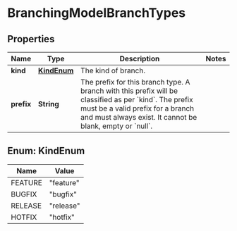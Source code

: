 # BranchingModelBranchTypes

## Properties
Name | Type | Description | Notes
------------ | ------------- | ------------- | -------------
**kind** | [**KindEnum**](#KindEnum) | The kind of branch. | 
**prefix** | **String** | The prefix for this branch type. A branch with this prefix will be classified as per &#x60;kind&#x60;. The prefix must be a valid prefix for a branch and must always exist. It cannot be blank, empty or &#x60;null&#x60;. | 

<a name="KindEnum"></a>
## Enum: KindEnum
Name | Value
---- | -----
FEATURE | &quot;feature&quot;
BUGFIX | &quot;bugfix&quot;
RELEASE | &quot;release&quot;
HOTFIX | &quot;hotfix&quot;
